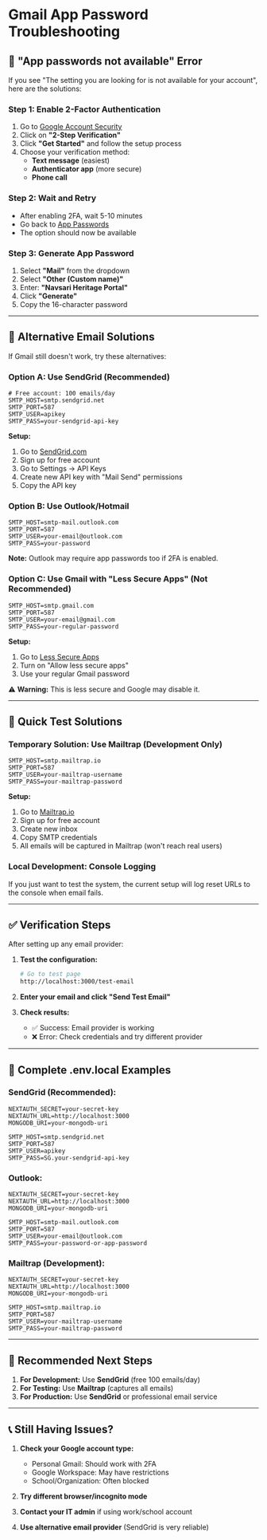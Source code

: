 # Gmail App Password Troubleshooting

## 🚨 **"App passwords not available" Error**

If you see "The setting you are looking for is not available for your account", here are the solutions:

### **Step 1: Enable 2-Factor Authentication**

1. Go to [Google Account Security](https://myaccount.google.com/security)
2. Click on **"2-Step Verification"**
3. Click **"Get Started"** and follow the setup process
4. Choose your verification method:
   - **Text message** (easiest)
   - **Authenticator app** (more secure)
   - **Phone call**

### **Step 2: Wait and Retry**
- After enabling 2FA, wait 5-10 minutes
- Go back to [App Passwords](https://myaccount.google.com/apppasswords)
- The option should now be available

### **Step 3: Generate App Password**
1. Select **"Mail"** from the dropdown
2. Select **"Other (Custom name)"**
3. Enter: **"Navsari Heritage Portal"**
4. Click **"Generate"**
5. Copy the 16-character password

---

## 🔄 **Alternative Email Solutions**

If Gmail still doesn't work, try these alternatives:

### **Option A: Use SendGrid (Recommended)**
```env
# Free account: 100 emails/day
SMTP_HOST=smtp.sendgrid.net
SMTP_PORT=587
SMTP_USER=apikey
SMTP_PASS=your-sendgrid-api-key
```

**Setup:**
1. Go to [SendGrid.com](https://sendgrid.com)
2. Sign up for free account
3. Go to Settings → API Keys
4. Create new API key with "Mail Send" permissions
5. Copy the API key

### **Option B: Use Outlook/Hotmail**
```env
SMTP_HOST=smtp-mail.outlook.com
SMTP_PORT=587
SMTP_USER=your-email@outlook.com
SMTP_PASS=your-password
```

**Note:** Outlook may require app passwords too if 2FA is enabled.

### **Option C: Use Gmail with "Less Secure Apps" (Not Recommended)**
```env
SMTP_HOST=smtp.gmail.com
SMTP_PORT=587
SMTP_USER=your-email@gmail.com
SMTP_PASS=your-regular-password
```

**Setup:**
1. Go to [Less Secure Apps](https://myaccount.google.com/lesssecureapps)
2. Turn on "Allow less secure apps"
3. Use your regular Gmail password

⚠️ **Warning:** This is less secure and Google may disable it.

---

## 🧪 **Quick Test Solutions**

### **Temporary Solution: Use Mailtrap (Development Only)**
```env
SMTP_HOST=smtp.mailtrap.io
SMTP_PORT=587
SMTP_USER=your-mailtrap-username
SMTP_PASS=your-mailtrap-password
```

**Setup:**
1. Go to [Mailtrap.io](https://mailtrap.io)
2. Sign up for free account
3. Create new inbox
4. Copy SMTP credentials
5. All emails will be captured in Mailtrap (won't reach real users)

### **Local Development: Console Logging**
If you just want to test the system, the current setup will log reset URLs to the console when email fails.

---

## ✅ **Verification Steps**

After setting up any email provider:

1. **Test the configuration:**
   ```bash
   # Go to test page
   http://localhost:3000/test-email
   ```

2. **Enter your email and click "Send Test Email"**

3. **Check results:**
   - ✅ Success: Email provider is working
   - ❌ Error: Check credentials and try different provider

---

## 🔧 **Complete .env.local Examples**

### **SendGrid (Recommended):**
```env
NEXTAUTH_SECRET=your-secret-key
NEXTAUTH_URL=http://localhost:3000
MONGODB_URI=your-mongodb-uri

SMTP_HOST=smtp.sendgrid.net
SMTP_PORT=587
SMTP_USER=apikey
SMTP_PASS=SG.your-sendgrid-api-key
```

### **Outlook:**
```env
NEXTAUTH_SECRET=your-secret-key
NEXTAUTH_URL=http://localhost:3000
MONGODB_URI=your-mongodb-uri

SMTP_HOST=smtp-mail.outlook.com
SMTP_PORT=587
SMTP_USER=your-email@outlook.com
SMTP_PASS=your-password-or-app-password
```

### **Mailtrap (Development):**
```env
NEXTAUTH_SECRET=your-secret-key
NEXTAUTH_URL=http://localhost:3000
MONGODB_URI=your-mongodb-uri

SMTP_HOST=smtp.mailtrap.io
SMTP_PORT=587
SMTP_USER=your-mailtrap-username
SMTP_PASS=your-mailtrap-password
```

---

## 🚀 **Recommended Next Steps**

1. **For Development:** Use **SendGrid** (free 100 emails/day)
2. **For Testing:** Use **Mailtrap** (captures all emails)
3. **For Production:** Use **SendGrid** or professional email service

---

## 📞 **Still Having Issues?**

1. **Check your Google account type:**
   - Personal Gmail: Should work with 2FA
   - Google Workspace: May have restrictions
   - School/Organization: Often blocked

2. **Try different browser/incognito mode**

3. **Contact your IT admin** if using work/school account

4. **Use alternative email provider** (SendGrid is very reliable) 
